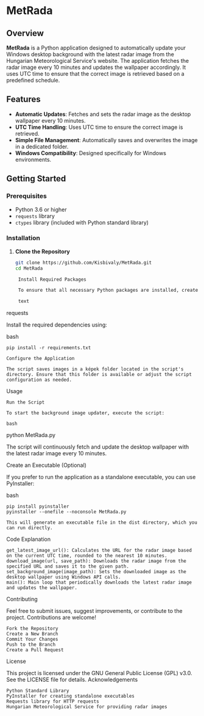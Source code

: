# MetRada

## Overview

**MetRada** is a Python application designed to automatically update your Windows desktop background with the latest radar image from the Hungarian Meteorological Service's website. The application fetches the radar image every 10 minutes and updates the wallpaper accordingly. It uses UTC time to ensure that the correct image is retrieved based on a predefined schedule.

## Features

- **Automatic Updates**: Fetches and sets the radar image as the desktop wallpaper every 10 minutes.
- **UTC Time Handling**: Uses UTC time to ensure the correct image is retrieved.
- **Simple File Management**: Automatically saves and overwrites the image in a dedicated folder.
- **Windows Compatibility**: Designed specifically for Windows environments.

## Getting Started

### Prerequisites

- Python 3.6 or higher
- `requests` library
- `ctypes` library (included with Python standard library)

### Installation

1. **Clone the Repository**

   ```bash
   git clone https://github.com/Kisbivaly/MetRada.git
   cd MetRada

    Install Required Packages

    To ensure that all necessary Python packages are installed, create a requirements.txt file in the repository directory with the following content:

    text

requests

Install the required dependencies using:

bash

    pip install -r requirements.txt

    Configure the Application

    The script saves images in a képek folder located in the script's directory. Ensure that this folder is available or adjust the script configuration as needed.

Usage

    Run the Script

    To start the background image updater, execute the script:

    bash

python MetRada.py

The script will continuously fetch and update the desktop wallpaper with the latest radar image every 10 minutes.

Create an Executable (Optional)

If you prefer to run the application as a standalone executable, you can use PyInstaller:

bash

    pip install pyinstaller
    pyinstaller --onefile --noconsole MetRada.py

    This will generate an executable file in the dist directory, which you can run directly.

Code Explanation

    get_latest_image_url(): Calculates the URL for the radar image based on the current UTC time, rounded to the nearest 10 minutes.
    download_image(url, save_path): Downloads the radar image from the specified URL and saves it to the given path.
    set_background_image(image_path): Sets the downloaded image as the desktop wallpaper using Windows API calls.
    main(): Main loop that periodically downloads the latest radar image and updates the wallpaper.

Contributing

Feel free to submit issues, suggest improvements, or contribute to the project. Contributions are welcome!

    Fork the Repository
    Create a New Branch
    Commit Your Changes
    Push to the Branch
    Create a Pull Request

License

This project is licensed under the GNU General Public License (GPL) v3.0. See the LICENSE file for details.
Acknowledgements

    Python Standard Library
    PyInstaller for creating standalone executables
    Requests library for HTTP requests
    Hungarian Meteorological Service for providing radar images
